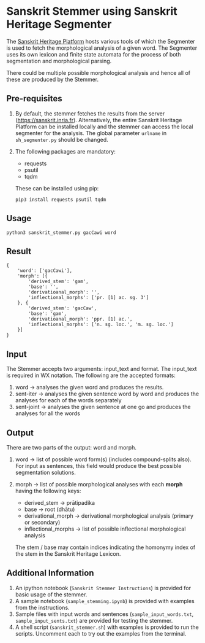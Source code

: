 # Sanskrit Stemmer using Sanskrit Heritage Segmenter

The [Sanskrit Heritage Platform](https://sanskrit.inria.fr/) hosts various tools of which the Segmenter is used to fetch the morphological analysis of a given word. The Segmenter uses its own lexicon and finite state automata for the process of both segmentation and morphological parsing.

There could be multiple possible morphological analysis and hence all of these are produced by the Stemmer.

## Pre-requisites

1. By default, the stemmer fetches the results from the server (https://sanskrit.inria.fr). Alternatively, the entire Sanskrit Heritage Platform can be installed locally and the stemmer can access the local segmenter for the analysis. The global parameter `urlname` in `sh_segmenter.py` should be changed.
2. The following packages are mandatory:
    * requests
	* psutil
	* tqdm

    These can be installed using pip:
    ```
    pip3 install requests psutil tqdm
    ```

## Usage

```
python3 sanskrit_stemmer.py gacCawi word
```

## Result

```
{
	'word': ['gacCawi'],
	'morph': [{
		'derived_stem': 'gam',
		'base': '',
		'derivatioanal_morph': '',
		'inflectional_morphs': ['pr. [1] ac. sg. 3']
	}, {
		'derived_stem': 'gacCaw',
		'base': 'gam',
		'derivatioanal_morph': 'ppr. [1] ac.',
		'inflectional_morphs': ['n. sg. loc.', 'm. sg. loc.']
	}]
}
```
## Input

The Stemmer accepts two arguments: input_text and format.
The input_text is required in WX notation. The following are the accepted formats:

1. word -> analyses the given word and produces the results.
2. sent-iter -> analyses the given sentence word by word and produces the analyses for each of the words separately
3. sent-joint -> analyses the given sentence at one go and produces the analyses for all the words

## Output

There are two parts of the output: word and morph.
1. word -> list of possible word form(s) (includes compound-splits also). For input as sentences, this field would produce the best possible segmentation solutions.
2. morph -> list of possible morphological analyses with each **morph** having the following keys:
    * derived_stem -> prātipadika
    * base -> root (dhātu)
    * derivational_morph -> derivational morphological analysis (primary or secondary)
    * inflectional_morphs -> list of possible inflectional morphological analysis

    The stem / base may contain indices indicating the homonymy index of the stem in the Sanskrit Heritage Lexicon.

## Additional Information

1. An ipython notebook (`Sanskrit Stemmer Instructions`) is provided for basic usage of the stemmer.
2. A sample notebook (`sample_stemming.ipynb`) is provided with examples from the instructions.
3. Sample files with input words and sentences (`sample_input_words.txt`, `sample_input_sents.txt`) are provided for testing the stemmer.
4. A shell script (`sanskrit_stemmer.sh`) with examples is provided to run the scripts. Uncomment each to try out the examples from the terminal.